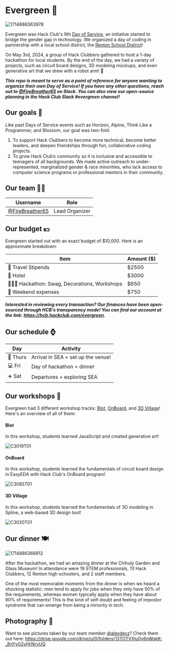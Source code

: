 # Evergreen 🌲

![1714886363978](https://github.com/FireBreather65/evergreen-fork/assets/76709163/b1c93a34-4427-4c9f-b375-c27f6bb1e4fc)

Evergreen was Hack Club's 9th [Day of Service](https://daysofservice.hackclub.com/), an initiative started to bridge the gender gap in technology. We organized a day of coding in partnership with a local school district, the [Renton School District](https://www.rentonschools.us/)!

On May 3rd, 2024, a group of Hack Clubbers gathered to host a 1-day hackathon for local students. By the end of the day, we had a variety of projects, such as circuit board designs, 3D modeling mockups, and even generative art that we drew with a robot arm! 🤖

***This repo is meant to serve as a point of reference for anyone wanting to organize their own Day of Service! If you have any other questions, reach out to [@FireBreather65](https://hackclub.slack.com/team/U05J46STSS2) on Slack. You can also view our open-source planning in the Hack Club Slack #evergreen channel!***

## Our goals 🎯
Like past Days of Service events such as Horizon, Alpine, Think Like a Programmer, and Blossom, our goal was two-fold:

1. To support Hack Clubbers to become more technical, become better leaders, and deepen friendships through fun, collaborative coding projects.
2. To grow Hack Club’s community so it is inclusive and accessible to teenagers of all backgrounds. We made active outreach to under-represented, marginalized gender & race minorities, who lack access to computer science programs or professional mentors in their community.

## Our team 🫶🏾
| Username    | Role |
| -------- | ------- |
| [@FireBreather65](https://github.com/FireBreather65) | Lead Organizer |

## Our budget 💵
Evergreen started out with an exact budget of $10,000. Here is an approximate breakdown:

| Item    | Amount ($) |
| -------- | ------- |
| 🧳 Travel Stipends  | $2500  |
| 🏨 Hotel  | $3000  |
| 🧑🏾‍💻 Hackathon: Swag, Decorations, Workshops | $650 |
| 🎈 Weekend expenses | $750  |

***Interested in reviewing every transaction? Our finances have been open-sourced through HCB's transparency mode! You can find our account at the link: https://hcb.hackclub.com/evergreen.***

## Our schedule ⌚

| Day    | Activity |
| -------- | ------- |
| 🌆 Thurs | Arrival in SEA + set up the venue! |
| 💻 Fri | Day of hackathon + dinner |
| ✈️ Sat | Departures + exploring SEA |

## Our workshops 🧩
Evergreen had 3 different workshop tracks: [Blot](https://blot.hackclub.dev), [OnBoard](https://blot.hackclub.dev), and [3D Village](https://jams.hackclub.com/jam/3d-club-village)! Here's an overview of all of them:

#### Blot
In this workshop, students learned JavaScript and created generative art!

![C3019T01](https://github.com/FireBreather65/evergreen-fork/assets/76709163/8135d3d7-c8ae-48ee-a1e2-8f1114ae51d8)

#### OnBoard
In this workshop, students learned the fundamentals of circuit board design in EasyEDA with Hack Club's OnBoard program!

![C3085T01](https://github.com/FireBreather65/evergreen-fork/assets/76709163/df0d5962-01ec-4c22-af27-f9997d03c43f)


#### 3D Village
In this workshop, students learned the fundamentals of 3D modeling in Spline, a web-based 3D design tool!

![C3020T01](https://github.com/FireBreather65/evergreen-fork/assets/76709163/f3189c22-548d-4985-bf1e-52748ff652d1)

## Our dinner 🍽️
![1714886366912](https://github.com/FireBreather65/evergreen-fork/assets/76709163/f982aa46-54d4-460f-9541-926dd484fb76)

After the hackathon, we had an amazing dinner at the Chihuly Garden and Glass Museum! In attendance were 19 STEM professionals, 13 Hack Clubbers, 12 Renton high schoolers, and 2 staff members.

One of the most memorable moments from the dinner is when we heard a shocking statistic: men tend to apply for jobs when they only have 50% of the requirements, whereas women typically apply when they have about 90% of requirements! This is the kind of self-doubt and feeling of impostor syndrome that can emerge from being a minority in tech.

## Photography 📸
Want to see pictures taken by our team member [@alexdevz](https://github.com/alexdevz)? Check them out here: https://drive.google.com/drive/u/0/folders/13TOTVXlu0y6nWqkK-_8nYyG2yHrNrvUQ

